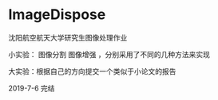 # ImageDispose
沈阳航空航天大学研究生图像处理作业

小实验： 图像分割 图像增强 ，分别采用了不同的几种方法来实现

大实验：根据自己的方向提交一个类似于小论文的报告

2019-7-6 完结
